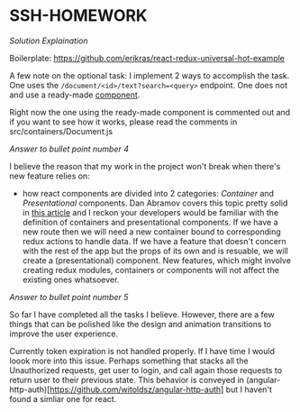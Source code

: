 # SSH-HOMEWORK

_Solution Explaination_

Boilerplate: https://github.com/erikras/react-redux-universal-hot-example

A few note on the optional task: I implement 2 ways to accomplish the task. One uses the `/document/<id>/text?search=<query>` endpoint. One does not and use a ready-made [component](https://github.com/bvaughn/react-highlight-words).

Right now the one using the ready-made component is commented out and if you want to see how it works, please read the comments in src/containers/Document.js

_Answer to bullet point number 4_

I believe the reason that my work in the project won't break when there's new feature relies on:
* how react components are divided into 2 categories: _Container_ and _Presentational_ components. Dan Abramov covers this topic pretty solid in [this article](https://medium.com/@dan_abramov/smart-and-dumb-components-7ca2f9a7c7d0#.afwxidnth) and I reckon your developers would be familiar with the definition of containers and presentational components. If we have a new route then we will need a new container bound to corresponding redux actions to handle data. If we have a feature that doesn't concern with the rest of the app but the props of its own and is resuable, we will create a (presentational) component. New features, which might involve creating redux modules, containers or components will not affect the existing ones whatsoever.

_Answer to bullet point number 5_

So far I have completed all the tasks I believe. However, there are a few things that can be polished like the design and animation transitions to improve the user experience.

Currently token expiration is not handled properly. If I have time I would loook more into this issue. Perhaps something that stacks all the Unauthorized requests, get user to login, and call again those requests to return user to their previous state. This behavior is conveyed in (angular-http-auth)[https://github.com/witoldsz/angular-http-auth] but I haven't found a simliar one for react.


